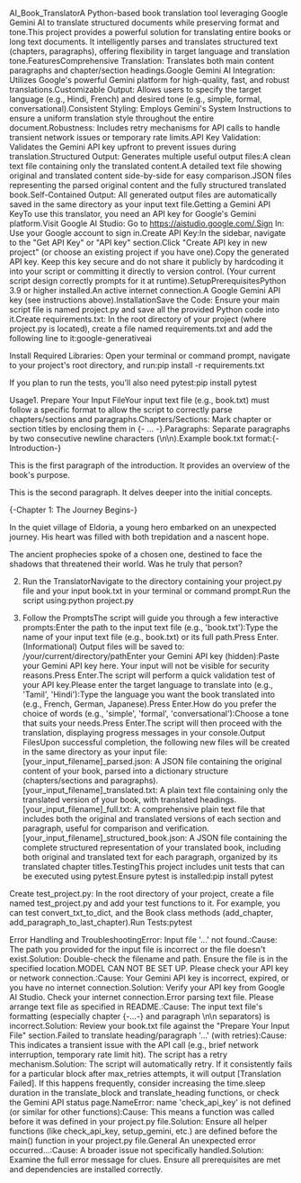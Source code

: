 AI_Book_TranslatorA Python-based book translation tool leveraging Google Gemini AI to translate structured documents while preserving format and tone.This project provides a powerful solution for translating entire books or long text documents. It intelligently parses and translates structured text (chapters, paragraphs), offering flexibility in target language and translation tone.FeaturesComprehensive Translation: Translates both main content paragraphs and chapter/section headings.Google Gemini AI Integration: Utilizes Google's powerful Gemini platform for high-quality, fast, and robust translations.Customizable Output: Allows users to specify the target language (e.g., Hindi, French) and desired tone (e.g., simple, formal, conversational).Consistent Styling: Employs Gemini's System Instructions to ensure a uniform translation style throughout the entire document.Robustness: Includes retry mechanisms for API calls to handle transient network issues or temporary rate limits.API Key Validation: Validates the Gemini API key upfront to prevent issues during translation.Structured Output: Generates multiple useful output files:A clean text file containing only the translated content.A detailed text file showing original and translated content side-by-side for easy comparison.JSON files representing the parsed original content and the fully structured translated book.Self-Contained Output: All generated output files are automatically saved in the same directory as your input text file.Getting a Gemini API KeyTo use this translator, you need an API key for Google's Gemini platform.Visit Google AI Studio: Go to https://aistudio.google.com/.Sign In: Use your Google account to sign in.Create API Key:In the sidebar, navigate to the "Get API Key" or "API key" section.Click "Create API key in new project" (or choose an existing project if you have one).Copy the generated API key. Keep this key secure and do not share it publicly by hardcoding it into your script or committing it directly to version control. (Your current script design correctly prompts for it at runtime).SetupPrerequisitesPython 3.9 or higher installed.An active internet connection.A Google Gemini API key (see instructions above).InstallationSave the Code: Ensure your main script file is named project.py and save all the provided Python code into it.Create requirements.txt: In the root directory of your project (where project.py is located), create a file named requirements.txt and add the following line to it:google-generativeai

Install Required Libraries: Open your terminal or command prompt, navigate to your project's root directory, and run:pip install -r requirements.txt

If you plan to run the tests, you'll also need pytest:pip install pytest

Usage1. Prepare Your Input FileYour input text file (e.g., book.txt) must follow a specific format to allow the script to correctly parse chapters/sections and paragraphs.Chapters/Sections: Mark chapter or section titles by enclosing them in {- ... -}.Paragraphs: Separate paragraphs by two consecutive newline characters (\n\n).Example book.txt format:{-Introduction-}

This is the first paragraph of the introduction. It provides an overview of the book's purpose.

This is the second paragraph. It delves deeper into the initial concepts.

{-Chapter 1: The Journey Begins-}

In the quiet village of Eldoria, a young hero embarked on an unexpected journey. His heart was filled with both trepidation and a nascent hope.

The ancient prophecies spoke of a chosen one, destined to face the shadows that threatened their world. Was he truly that person?

2. Run the TranslatorNavigate to the directory containing your project.py file and your input book.txt in your terminal or command prompt.Run the script using:python project.py

3. Follow the PromptsThe script will guide you through a few interactive prompts:Enter the path to the input text file (e.g., 'book.txt'):Type the name of your input text file (e.g., book.txt) or its full path.Press Enter.(Informational) Output files will be saved to: /your/current/directory/pathEnter your Gemini API key (hidden):Paste your Gemini API key here. Your input will not be visible for security reasons.Press Enter.The script will perform a quick validation test of your API key.Please enter the target language to translate into (e.g., 'Tamil', 'Hindi'):Type the language you want the book translated into (e.g., French, German, Japanese).Press Enter.How do you prefer the choice of words (e.g., 'simple', 'formal', 'conversational'):Choose a tone that suits your needs.Press Enter.The script will then proceed with the translation, displaying progress messages in your console.Output FilesUpon successful completion, the following new files will be created in the same directory as your input file:[your_input_filename]_parsed.json: A JSON file containing the original content of your book, parsed into a dictionary structure (chapters/sections and paragraphs).[your_input_filename]_translated.txt: A plain text file containing only the translated version of your book, with translated headings.[your_input_filename]_full.txt: A comprehensive plain text file that includes both the original and translated versions of each section and paragraph, useful for comparison and verification.[your_input_filename]_structured_book.json: A JSON file containing the complete structured representation of your translated book, including both original and translated text for each paragraph, organized by its translated chapter titles.TestingThis project includes unit tests that can be executed using pytest.Ensure pytest is installed:pip install pytest

Create test_project.py: In the root directory of your project, create a file named test_project.py and add your test functions to it. For example, you can test convert_txt_to_dict, and the Book class methods (add_chapter, add_paragraph_to_last_chapter).Run Tests:pytest

Error Handling and TroubleshootingError: Input file '...' not found.:Cause: The path you provided for the input file is incorrect or the file doesn't exist.Solution: Double-check the filename and path. Ensure the file is in the specified location.MODEL CAN NOT BE SET UP. Please check your API key or network connection.:Cause: Your Gemini API key is incorrect, expired, or you have no internet connection.Solution: Verify your API key from Google AI Studio. Check your internet connection.Error parsing text file. Please arrange text file as specified in README.:Cause: The input text file's formatting (especially chapter {-...-} and paragraph \n\n separators) is incorrect.Solution: Review your book.txt file against the "Prepare Your Input File" section.Failed to translate heading/paragraph '...' (with retries):Cause: This indicates a transient issue with the API call (e.g., brief network interruption, temporary rate limit hit). The script has a retry mechanism.Solution: The script will automatically retry. If it consistently fails for a particular block after max_retries attempts, it will output [Translation Failed]. If this happens frequently, consider increasing the time.sleep duration in the translate_block and translate_heading functions, or check the Gemini API status page.NameError: name 'check_api_key' is not defined (or similar for other functions):Cause: This means a function was called before it was defined in your project.py file.Solution: Ensure all helper functions (like check_api_key, setup_gemini, etc.) are defined before the main() function in your project.py file.General An unexpected error occurred...:Cause: A broader issue not specifically handled.Solution: Examine the full error message for clues. Ensure all prerequisites are met and dependencies are installed correctly.